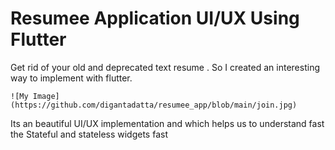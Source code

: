 # **Resumee Application UI/UX Using Flutter**


Get rid of your old and deprecated text resume . So I created an interesting way to implement with flutter.


```
![My Image](https://github.com/digantadatta/resumee_app/blob/main/join.jpg)
```

Its an beautiful UI/UX implementation and which helps us to understand fast the Stateful and stateless widgets fast

